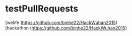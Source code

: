 # testPullRequests
[welife (https://github.com/binhe22/HackWuhan2015)  
[hackathon (https://github.com/binhe22/HackWuhan2015)
